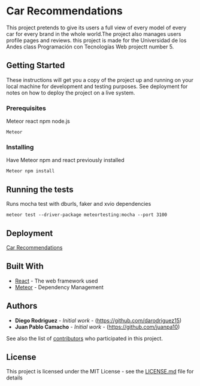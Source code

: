 # Car Recommendations

This project pretends to give its users a full view of every model of every car for every brand in the whole world.The project also manages users profile pages and reviews. this project is made for the Universidad de los Andes class Programación con Tecnologías Web projectt number 5. 

## Getting Started

These instructions will get you a copy of the project up and running on your local machine for development and testing purposes. See deployment for notes on how to deploy the project on a live system.

### Prerequisites

Meteor react npm node.js

```
Meteor 
```

### Installing

Have Meteor npm and react previously installed

```
Meteor npm install
```

## Running the tests

Runs mocha test with dburls, faker and xvio dependencies

```
meteor test --driver-package meteortesting:mocha --port 3100
```

## Deployment

[Car Recommendations](https://carrecom.herokuapp.com)

## Built With

* [React](http://www.react.com) - The web framework used
* [Meteor](https://www.meteor.com) - Dependency Management


## Authors

* **Diego Rodriguez** - *Initial work* - (https://github.com/darodriguez15)
* **Juan Pablo Camacho** - *Initial work* - (https://github.com/juanpa10)

See also the list of [contributors](https://github.com/your/project/contributors) who participated in this project.

## License

This project is licensed under the MIT License - see the [LICENSE.md](LICENSE.md) file for details

